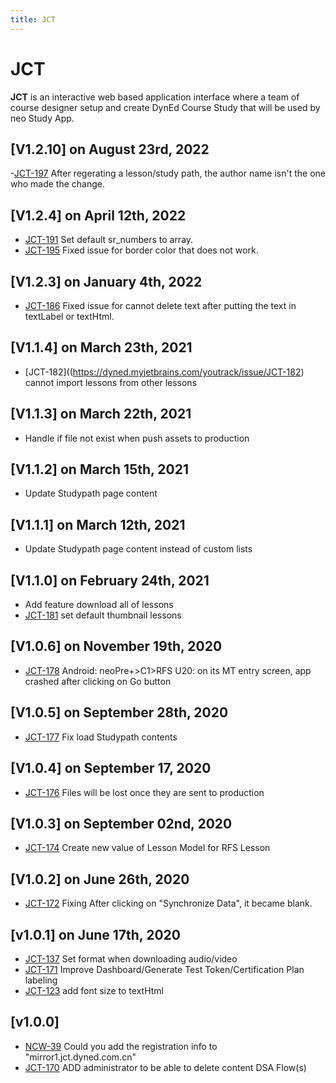 ```yaml
---
title: JCT
---
```


# JCT
**JCT** is an interactive web based application interface where a team of course designer setup and create DynEd Course Study that will be used by neo Study App.

## [V1.2.10] on August 23rd, 2022
-[JCT-197](https://dyned.myjetbrains.com/youtrack/issue/JCT-197) After regerating a lesson/study path, the author name isn't the one who made the change.

## [V1.2.4] on April 12th, 2022
- [JCT-191](https://dyned.myjetbrains.com/youtrack/issue/JCT-191) Set default sr_numbers to array.
- [JCT-195](https://dyned.myjetbrains.com/youtrack/issue/JCT-195) Fixed issue for border color that does not work.

## [V1.2.3] on January 4th, 2022
- [JCT-186](https://dyned.myjetbrains.com/youtrack/issue/JCT-186) Fixed issue for cannot delete text after putting the text in textLabel or textHtml.

## [V1.1.4] on March 23th, 2021
- [JCT-182]((https://dyned.myjetbrains.com/youtrack/issue/JCT-182) cannot import lessons from other lessons

## [V1.1.3] on March 22th, 2021
- Handle if file not exist when push assets to production

## [V1.1.2] on March 15th, 2021
- Update Studypath page content

## [V1.1.1] on March 12th, 2021
- Update Studypath page content instead of custom lists

## [V1.1.0] on February 24th, 2021
- Add feature download all of lessons
- [JCT-181](https://dyned.myjetbrains.com/youtrack/issue/JCT-181) set default thumbnail lessons

## [V1.0.6] on November 19th, 2020
- [JCT-178](https://dyned.myjetbrains.com/youtrack/issue/NSA-2579) Android: neoPre+>C1>RFS U20: on its MT entry screen, app crashed after clicking on Go button

## [V1.0.5] on September 28th, 2020
- [JCT-177](https://dyned.myjetbrains.com/youtrack/issue/JCT-177) Fix load Studypath contents

## [V1.0.4] on September 17, 2020
- [JCT-176](https://dyned.myjetbrains.com/youtrack/issue/JCT-176) Files will be lost once they are sent to production

## [V1.0.3] on September 02nd, 2020
- [JCT-174](https://dyned.myjetbrains.com/youtrack/issue/JCT-174) Create new value of Lesson Model for RFS Lesson

## [V1.0.2] on June 26th, 2020
- [JCT-172](https://dyned.myjetbrains.com/youtrack/issue/JCT-172) Fixing After clicking on "Synchronize Data", it became blank.

## [v1.0.1] on June 17th, 2020
- [JCT-137](https://dyned.myjetbrains.com/youtrack/issue/JCT-137) Set format when downloading audio/video
- [JCT-171](https://dyned.myjetbrains.com/youtrack/issue/JCT-171) Improve Dashboard/Generate Test Token/Certification Plan labeling
- [JCT-123](https://dyned.myjetbrains.com/youtrack/issue/JCT-123) add font size to textHtml

## [v1.0.0]
- [NCW-39](https://dyned.myjetbrains.com/youtrack/issue/NCW-39) Could you add the registration info to "mirror1.jct.dyned.com.cn"
- [JCT-170](https://dyned.myjetbrains.com/youtrack/issue/JCT-170) ADD administrator to be able to delete content DSA Flow(s)